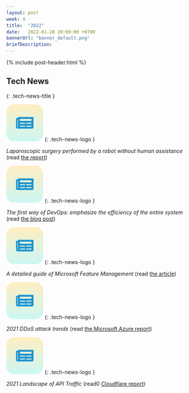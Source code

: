 ```yaml
---
layout: post
week: 4
title:  "2022"
date:   2022-01-28 20:00:00 +0700
bannerUrl: "banner_default.png"
briefDescription: 
---
```


{% include post-header.html %}

## Tech News
{: .tech-news-title }

![memo](/assets/images/tech-news.svg)
{: .tech-news-logo }

*Laparoscopic surgery performed by a robot without human assistance* (read [the report](https://hub.jhu.edu/2022/01/26/star-robot-performs-intestinal-surgery/))

![memo](/assets/images/tech-news.svg)
{: .tech-news-logo }

*The first way of DevOps: emphasize the efficiency of the entire system* (read [the blog post](https://wehackpurple.com/security-is-everybodys-job-part-5-the-first-way/))

![memo](/assets/images/tech-news.svg)
{: .tech-news-logo }

*A detailed guide of Microsoft Feature Management* (read [the article](https://procodeguide.com/programming/feature-flags-in-aspnet-core))

![memo](/assets/images/tech-news.svg)
{: .tech-news-logo }

*2021 DDoS attack trends* (read [the Microsoft Azure report](https://azure.microsoft.com/en-us/blog/azure-ddos-protection-2021-q3-and-q4-ddos-attack-trends/))

![memo](/assets/images/tech-news.svg)
{: .tech-news-logo }

*2021 Landscape of API Traffic* (read0 [Cloudflare report](https://blog.cloudflare.com/landscape-of-api-traffic/))